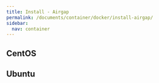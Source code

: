 ```yaml
---
title: Install - Airgap
permalink: /documents/container/docker/install-airgap/
sidebar:
  nav: container
---
```


## CentOS

## Ubuntu
